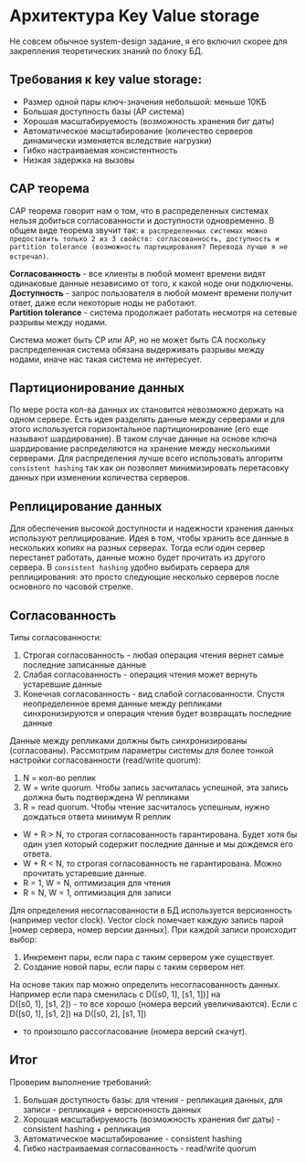 # Архитектура Key Value storage
Не совсем обычное system-design задание, я его включил скорее для закрепления теоретических знаний по блоку БД.

## Требования к key value storage:
- Размер одной пары ключ-значения небольшой: меньше 10КБ
- Большая доступность базы (AP система)
- Хорошая масштабируемость (возможность хранения биг даты)
- Автоматическое масштабирование (количество серверов динамически изменяется вследствие нагрузки)
- Гибко настраиваемая консистентность
- Низкая задержка на вызовы

## CAP теорема
CAP теорема говорит нам о том, что в распределенных системах нельзя добиться согласованности и доступности 
одновременно. В общем виде теорема звучит так: `в распределенных системах можно предоставить только 2 из 3 свойств:
согласованность, доступность и partition tolerance (возможность партицирования? Перевода лучше я не встречал)`.

**Согласованность** - все клиенты в любой момент времени видят одинаковые данные независимо от того, к какой ноде 
они подключены.  
**Доступность** - запрос пользователя в любой момент времени получит ответ, даже если некоторые ноды не работают.  
**Partition tolerance** - система продолжает работать несмотря на сетевые разрывы между нодами.

Система может быть CP или AP, но не может быть CA поскольку распределенная система обязана выдерживать разрывы между
нодами, иначе нас такая система не интересует. 

## Партиционирование данных
По мере роста кол-ва данных их становится невозможно держать на одном сервере. Есть идея разделять данные между 
серверами и для этого используется горизонтальное партиционирование (его еще называют шардирование). В таком случае 
данные на основе ключа шардирование распределяются на хранение между несколькими серверами. Для распределения лучше
всего использовать алгоритм `consistent hashing` так как он позволяет минимизировать перетасовку данных при изменении
количества серверов. 

## Реплицирование данных
Для обеспечения высокой доступности и надежности хранения данных используют реплицирование. Идея в том, чтобы хранить 
все данные в нескольких копиях на разных серверах. Тогда если один сервер перестанет работать, данные можно будет 
прочитать из другого сервера. В `consistent hashing` удобно выбирать сервера для реплицирования: это просто следующие 
несколько серверов после основного по часовой стрелке. 

## Согласованность
Типы согласованности:
1) Строгая согласованность - любая операция чтения вернет самые последние записанные данные
2) Слабая согласованность - операция чтения может вернуть устаревшие данные
3) Конечная согласованность - вид слабой согласованности. Спустя неопределенное время данные между репликами 
синхронизируются и операция чтения будет возвращать последние данные

Данные между репликами должны быть синхронизированы (согласованы). Рассмотрим параметры системы для более тонкой
настройки согласованности (read/write quorum):
1) N = кол-во реплик
2) W = write quorum. Чтобы запись засчиталась успешной, эта запись должна быть подтверждена W репликами
3) R = read quorum. Чтобы чтение засчиталось успешным, нужно дождаться ответа минимум R реплик

- W + R > N, то строгая согласованность гарантирована. Будет хотя бы один узел который содержит последние данные и
мы дождемся его ответа.  
- W + R < N, то строгая согласованность не гарантирована. Можно прочитать устаревшие данные.  
- R = 1, W = N, оптимизация для чтения
- R = N, W = 1, оптимизация для записи

Для определения несогласованности в БД используется версионность (например vector clock). Vector clock помечает каждую
запись парой [номер сервера, номер версии данных]. При каждой записи происходит выбор:
1) Инкремент пары, если пара с таким сервером уже существует.
2) Создание новой пары, если пары с таким сервером нет.

На основе таких пар можно определить несогласованность данных. Например если пара сменилась с D([s0, 1], [s1, 1])] на  
D([s0, 1], [s1, 2]) - то все хорошо (номера версий увеличиваются). Если с D([s0, 1], [s1, 2]) на D([s0, 2], [s1, 1])
- то произошло рассогласование (номера версий скачут).

## Итог
Проверим выполнение требований:
1) Большая доступность базы: для чтения - репликация данных, для записи - репликация + версионность данных
2) Хорошая масштабируемость (возможность хранения биг даты) - consistent hashing + репликация
3) Автоматическое масштабирование - consistent hashing
4) Гибко настраиваемая согласованность - read/write quorum